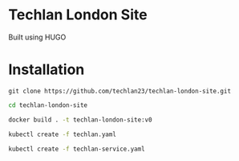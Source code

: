 # Techlan London Site

Built using HUGO

# Installation

`git clone https://github.com/techlan23/techlan-london-site.git`

```bash
cd techlan-london-site

docker build . -t techlan-london-site:v0

kubectl create -f techlan.yaml

kubectl create -f techlan-service.yaml
```
